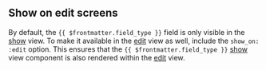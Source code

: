 ## Show on edit screens

By default, the `{{ $frontmatter.field_type }}` field is only visible in the [show](views.html#Show) view. To make it available in the [edit](views.html#Edit) view as well, include the `show_on: :edit` option. This ensures that the `{{ $frontmatter.field_type }}` [show](views.html#Show) view component is also rendered within the [edit](views.html#Edit) view.
